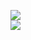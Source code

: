 [![](https://img.shields.io/badge/Made%20With-Github%20Spray-lightgrey.svg?style=for-the-badge&logo=github)](https://github.com/Annihil/github-spray#17277)  
[![](https://i.imgur.com/2DrTn0Z.gif)](https://github.com/Annihil/github-spray)